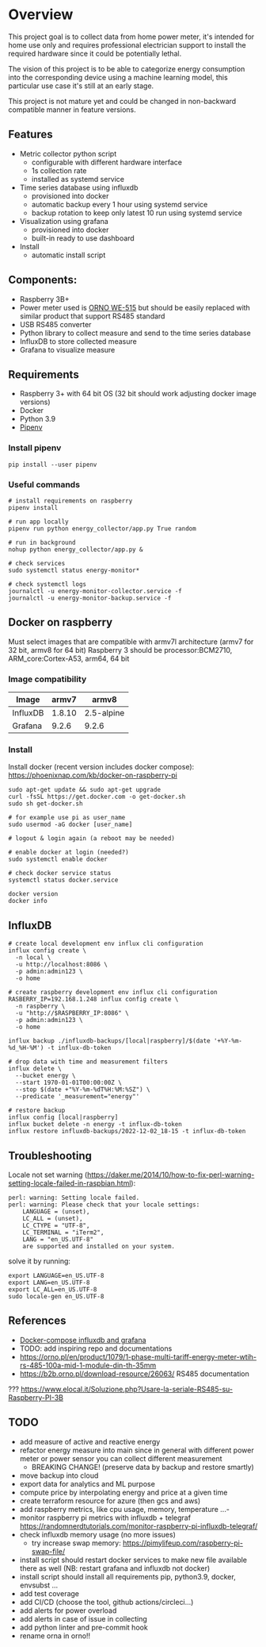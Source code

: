 # Overview
This project goal is to collect data from home power meter, it's intended for home use only and requires professional electrician support to install the required hardware since it could be potentially lethal. 

The vision of this project is to be able to categorize energy consumption into the corresponding device using a machine learning model, this particular use case it's still at an early stage.

This project is not mature yet and could be changed in non-backward compatible manner in feature versions. 

## Features
- Metric collector python script
  - configurable with different hardware interface
  - 1s collection rate
  - installed as systemd service
- Time series database using influxdb
  - provisioned into docker
  - automatic backup every 1 hour using systemd service
  - backup rotation to keep only latest 10 run using systemd service
- Visualization using grafana
  - provisioned into docker
  - built-in ready to use dashboard
- Install
  - automatic install script

## Components:
- Raspberry 3B+
- Power meter used is [ORNO WE-515](https://www.partner.orno.pl/manuals/OR-WE-512,514,515_manual_EN.pdf) but should be easily replaced with similar product that support RS485 standard 
- USB RS485 converter
- Python library to collect measure and send to the time series database
- InfluxDB to store collected measure
- Grafana to visualize measure


## Requirements
- Raspberry 3+ with 64 bit OS (32 bit should work adjusting docker image versions)
- Docker
- Python 3.9
- [Pipenv](https://pipenv.pypa.io/en/latest/)

### Install pipenv
```
pip install --user pipenv
```

### Useful commands

```
# install requirements on raspberry
pipenv install

# run app locally
pipenv run python energy_collector/app.py True random

# run in background
nohup python energy_collector/app.py &

# check services
sudo systemctl status energy-monitor*

# check systemctl logs
journalctl -u energy-monitor-collector.service -f
journalctl -u energy-monitor-backup.service -f
```


## Docker on raspberry
Must select images that are compatible with armv7l architecture (armv7 for 32 bit, armv8 for 64 bit)
Raspberry 3 should be processor:BCM2710, ARM_core:Cortex-A53, arm64, 64 bit


### Image compatibility

| Image     | armv7  | armv8      |
| --------- | ------ | ---------- |
| InfluxDB  | 1.8.10 | 2.5-alpine |
| Grafana   | 9.2.6  | 9.2.6      |


### Install
Install docker (recent version includes docker compose): https://phoenixnap.com/kb/docker-on-raspberry-pi
```
sudo apt-get update && sudo apt-get upgrade
curl -fsSL https://get.docker.com -o get-docker.sh
sudo sh get-docker.sh

# for example use pi as user_name
sudo usermod -aG docker [user_name]

# logout & login again (a reboot may be needed)

# enable docker at login (needed?)
sudo systemctl enable docker

# check docker service status
systemctl status docker.service

docker version
docker info
```

## InfluxDB
```
# create local development env influx cli configuration
influx config create \
  -n local \
  -u http://localhost:8086 \
  -p admin:admin123 \
  -o home
  
# create raspberry development env influx cli configuration
RASBERRY_IP=192.168.1.248 influx config create \
  -n raspberry \
  -u "http://$RASPBERRY_IP:8086" \
  -p admin:admin123 \
  -o home
  
influx backup ./influxdb-backups/[local|raspberry]/$(date '+%Y-%m-%d_%H-%M') -t influx-db-token

# drop data with time and measurement filters
influx delete \
  --bucket energy \
  --start 1970-01-01T00:00:00Z \
  --stop $(date +"%Y-%m-%dT%H:%M:%SZ") \
  --predicate '_measurement="energy"'
  
# restore backup
influx config [local|raspberry]
influx bucket delete -n energy -t influx-db-token
influx restore influxdb-backups/2022-12-02_18-15 -t influx-db-token
```


## Troubleshooting
Locale not set warning (https://daker.me/2014/10/how-to-fix-perl-warning-setting-locale-failed-in-raspbian.html):
```shell
perl: warning: Setting locale failed.
perl: warning: Please check that your locale settings:
	LANGUAGE = (unset),
	LC_ALL = (unset),
	LC_CTYPE = "UTF-8",
	LC_TERMINAL = "iTerm2",
	LANG = "en_US.UTF-8"
    are supported and installed on your system.
```
solve it by running:
```shell
export LANGUAGE=en_US.UTF-8
export LANG=en_US.UTF-8
export LC_ALL=en_US.UTF-8
sudo locale-gen en_US.UTF-8
```

## References
- [Docker-compose influxdb and grafana](https://github.com/jkehres/docker-compose-influxdb-grafana/blob/master/docker-compose.yml)
- TODO: add inspiring repo and documentations
- https://orno.pl/en/product/1079/1-phase-multi-tariff-energy-meter-wtih-rs-485-100a-mid-1-module-din-th-35mm
- https://b2b.orno.pl/download-resource/26063/ RS485 documentation

??? https://www.elocal.it/Soluzione.php?Usare-la-seriale-RS485-su-Raspberry-PI-3B


## TODO
- add measure of active and reactive energy 
- refactor energy measure into main since in general with different power meter or power sensor you can collect different measurement 
  - BREAKING CHANGE! (preserve data by backup and restore smartly)
- move backup into cloud
- export data for analytics and ML purpose
- compute price by interpolating energy and price at a given time
- create terraform resource for azure (then gcs and aws)
- add raspberry metrics, like cpu usage, memory, temperature ...- 
- monitor raspberry pi metrics with influxdb + telegraf https://randomnerdtutorials.com/monitor-raspberry-pi-influxdb-telegraf/
- check influxdb memory usage (no more issues)
  - try increase swap memory: https://pimylifeup.com/raspberry-pi-swap-file/ 
- install script should restart docker services to make new file available there as well (NB: restart grafana and influxdb not docker)
- install script should install all requirements pip, python3.9, docker, envsubst ...
- add test coverage
- add CI/CD (choose the tool, github actions/circleci...)
- add alerts for power overload
- add alerts in case of issue in collecting
- add python linter and pre-commit hook  
- rename orna in orno!! 
 
